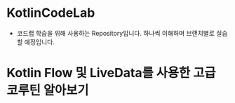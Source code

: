 # KotlinCodeLab

- 코드랩 학습을 위해 사용하는 Repository입니다. 하나씩 이해하며 브랜치별로 실습할 예정입니다.

# Kotlin Flow 및 LiveData를 사용한 고급 코루틴 알아보기


